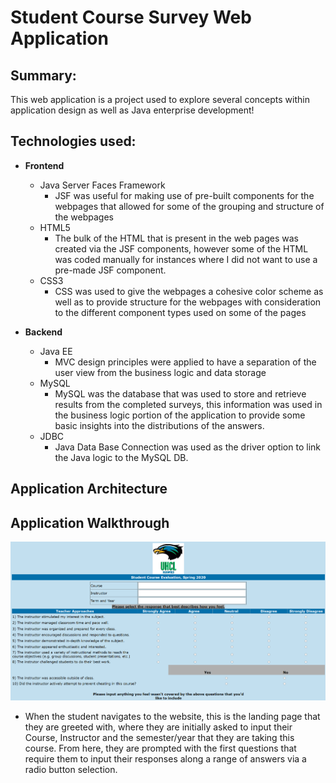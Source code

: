 # Student Course Survey Web Application
## Summary:
This web application is a project used to explore several concepts within application design as well as Java enterprise development!
## Technologies used:
* __Frontend__
    * Java Server Faces Framework
      * JSF was useful for making use of pre-built components for the webpages that allowed for some of the grouping and structure of the webpages
  * HTML5
    * The bulk of the HTML that is present in the web pages was created via the JSF components, however some of the HTML was coded manually for instances where I did not want to use a pre-made JSF component.
  * CSS3
    * CSS was used to give the webpages a cohesive color scheme as well as to provide structure for the webpages with consideration to the different component types used on some of the pages

* __Backend__
  * Java EE
    * MVC design principles were applied to have a separation of the user view from the business logic and data storage
  * MySQL
    * MySQL was the database that was used to store and retrieve results from the completed surveys, this information was used in the business logic portion of the application to provide some basic insights into the distributions of the answers.
  * JDBC
    * Java Data Base Connection was used as the driver option to link the Java logic to the MySQL DB.
## Application Architecture

## Application Walkthrough
![GitHub Logo](https://github.com/Jdonz94/Course-Survey-WebApp/blob/master/Screenshots%20of%20Web%20App/Page1.PNG)

- When the student navigates to the website, this is the landing page that they are greeted with, where they are initially asked to input their Course, Instructor and the semester/year that they are taking this course. From here, they are prompted with the first questions that require them to input their responses along a range of answers via a radio button selection. 
